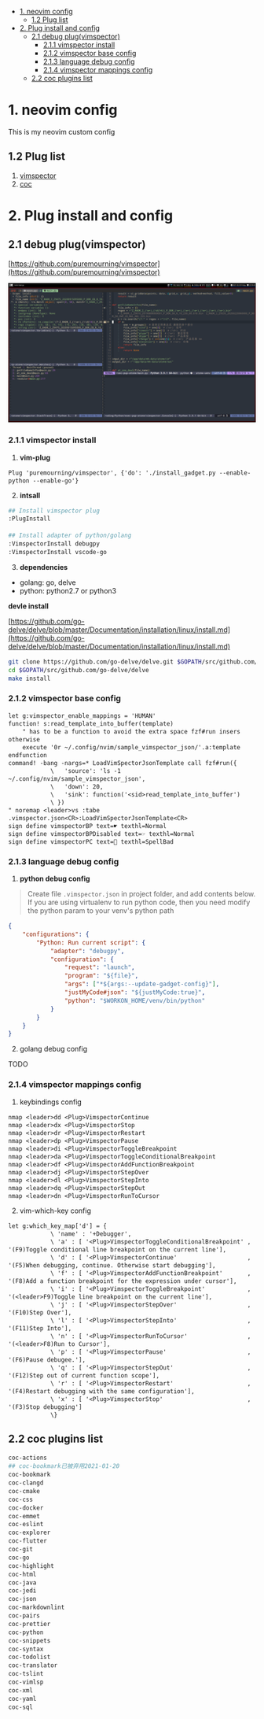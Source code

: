 <!-- vim-markdown-toc GFM -->

* [1. neovim config](#1-neovim-config)
    * [1.2 Plug list](#12-plug-list)
* [2. Plug install and config](#2-plug-install-and-config)
    * [2.1 debug plug(vimspector)](#21-debug-plugvimspector)
        * [2.1.1 vimspector install](#211-vimspector-install)
        * [2.1.2 vimspector base config](#212-vimspector-base-config)
        * [2.1.3 language debug config](#213-language-debug-config)
        * [2.1.4 vimspector mappings config](#214-vimspector-mappings-config)
    * [2.2 coc plugins list](#22-coc-plugins-list)

<!-- vim-markdown-toc -->

# 1. neovim config

This is my neovim custom config

## 1.2 Plug list

1. [vimspector](#21-debug-plugvimspector)
2. [coc](#22-coc-plugins-list)


# 2. Plug install and config

## 2.1 debug plug(vimspector)

[https://github.com/puremourning/vimspector](https://github.com/puremourning/vimspector)

![vimspector capture](imgs/vimspector01.png)

### 2.1.1 vimspector install

1. **vim-plug**

```
Plug 'puremourning/vimspector', {'do': './install_gadget.py --enable-python --enable-go'}
```

2. **intsall**

```bash
## Install vimspector plug
:PlugInstall

## Install adapter of python/golang
:VimspectorInstall debugpy
:VimspectorInstall vscode-go
```

3. **dependencies**

- golang: go, delve
- python: python2.7 or python3


**devle install**

[https://github.com/go-delve/delve/blob/master/Documentation/installation/linux/install.md](https://github.com/go-delve/delve/blob/master/Documentation/installation/linux/install.md)

```bash
git clone https://github.com/go-delve/delve.git $GOPATH/src/github.com/go-delve/delve
cd $GOPATH/src/github.com/go-delve/delve
make install
```

### 2.1.2 vimspector base config

```vim
let g:vimspector_enable_mappings = 'HUMAN'
function! s:read_template_into_buffer(template)
    " has to be a function to avoid the extra space fzf#run insers otherwise
    execute '0r ~/.config/nvim/sample_vimspector_json/'.a:template
endfunction
command! -bang -nargs=* LoadVimSpectorJsonTemplate call fzf#run({
            \   'source': 'ls -1 ~/.config/nvim/sample_vimspector_json',
            \   'down': 20,
            \   'sink': function('<sid>read_template_into_buffer')
            \ })
" noremap <leader>vs :tabe .vimspector.json<CR>:LoadVimSpectorJsonTemplate<CR>
sign define vimspectorBP text=☛ texthl=Normal
sign define vimspectorBPDisabled text=☞ texthl=Normal
sign define vimspectorPC text=🔶 texthl=SpellBad
```

### 2.1.3 language debug config

1. **python debug config**

> Create file `.vimspector.json` in project folder, and add contents below.
> If you are using virtualenv to run python code, then you need modify the python param to your venv's python path

```json
{
	"configurations": {
		"Python: Run current script": {
			"adapter": "debugpy",
			"configuration": {
				"request": "launch",
				"program": "${file}",
				"args": ["*${args:--update-gadget-config}"],
				"justMyCode#json": "${justMyCode:true}",
				"python": "$WORKON_HOME/venv/bin/python"
			}
		}
	}
}
```

2. golang debug config

TODO

### 2.1.4 vimspector mappings config

1. keybindings config

```vim
nmap <leader>dd <Plug>VimspectorContinue
nmap <leader>dx <Plug>VimspectorStop
nmap <leader>dr <Plug>VimspectorRestart
nmap <leader>dp <Plug>VimspectorPause
nmap <leader>di <Plug>VimspectorToggleBreakpoint
nmap <leader>da <Plug>VimspectorToggleConditionalBreakpoint
nmap <leader>df <Plug>VimspectorAddFunctionBreakpoint
nmap <leader>dj <Plug>VimspectorStepOver
nmap <leader>dl <Plug>VimspectorStepInto
nmap <leader>dq <Plug>VimspectorStepOut
nmap <leader>dn <Plug>VimspectorRunToCursor
```

2. vim-which-key config

```vim
let g:which_key_map['d'] = {
            \ 'name' : '+Debugger',
            \ 'a' : [ '<Plug>VimspectorToggleConditionalBreakpoint' , '(F9)Toggle conditional line breakpoint on the current line'],
            \ 'd' : [ '<Plug>VimspectorContinue'                    , '(F5)When debugging, continue. Otherwise start debugging'],
            \ 'f' : [ '<Plug>VimspectorAddFunctionBreakpoint'       , '(F8)Add a function breakpoint for the expression under cursor'],
            \ 'i' : [ '<Plug>VimspectorToggleBreakpoint'            , '(<leader>F9)Toggle line breakpoint on the current line'],
            \ 'j' : [ '<Plug>VimspectorStepOver'                    , '(F10)Step Over'],
            \ 'l' : [ '<Plug>VimspectorStepInto'                    , '(F11)Step Into'],
            \ 'n' : [ '<Plug>VimspectorRunToCursor'                 , '(<leader>F8)Run to Cursor'],
            \ 'p' : [ '<Plug>VimspectorPause'                       , '(F6)Pause debugee.'],
            \ 'q' : [ '<Plug>VimspectorStepOut'                     , '(F12)Step out of current function scope'],
            \ 'r' : [ '<Plug>VimspectorRestart'                     , '(F4)Restart debugging with the same configuration'],
            \ 'x' : [ '<Plug>VimspectorStop'                        , '(F3)Stop debugging']
            \}
```

## 2.2 coc plugins list

```bash
coc-actions
## coc-bookmark已被弃用2021-01-20
coc-bookmark
coc-clangd
coc-cmake
coc-css
coc-docker
coc-emmet
coc-eslint
coc-explorer
coc-flutter
coc-git
coc-go
coc-highlight
coc-html
coc-java
coc-jedi
coc-json
coc-markdownlint
coc-pairs
coc-prettier
coc-python
coc-snippets
coc-syntax
coc-todolist
coc-translator
coc-tslint
coc-vimlsp
coc-xml
coc-yaml
coc-sql
```
